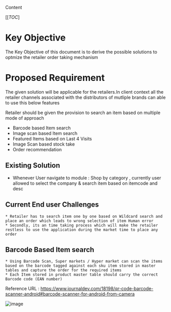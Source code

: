 
Content

[[_TOC_]


# Key Objective
The Key Objective of this document is to derive the possible solutions to optmize the retailer order taking mechanism 

# Proposed Requirement
The given solution will be applicable for the retailers.In client context all the retailer channels associated with the distributors of mutliple brands can able to use this below features

Retailer should be given the provision to search an item based on multiple mode of approach

   * Barcode based Item search 
   * Image scan based Item search 
   * Featured Items based on Last 4 Visits
   * Image Scan based stock take 
   * Order recommendation 

## Existing Solution
   * Whenever User navigate to module : Shop by category , currently user allowed to select the company & search item based on itemcode and desc 

## Current End user Challenges
    * Retailer has to search item one by one based on Wildcard search and place an order which leads to wrong selection of item Human error 
    * Secondly, its an time taking process which will make the retailer restless to use the application during the market time to place any order

## Barcode Based Item search
    * Using Barcode Scan, Super markets / Hyper market can scan the items based on the barcode tagged against each sku item stored in master tables and capture the order for the required items 
    * Each Item stored in product master table should carry the correct Barcode code (EAN number)
    
Reference URL : 
    https://www.journaldev.com/18198/qr-code-barcode-scanner-android#barcode-scanner-for-android-from-camera



![image](https://user-images.githubusercontent.com/84070217/118224744-627c9c00-b4a1-11eb-8f67-8be745e5022f.png)

